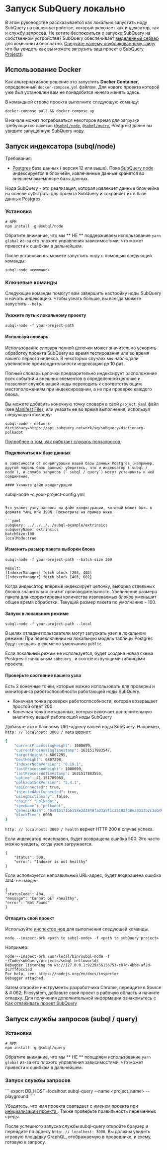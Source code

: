# Запуск SubQuery локально

В этом руководстве рассказывается как локально запустить ноду SubQuery на вашем устройстве, который включает как индексатор, так и службу запросов. Не хотите беспокоиться о запуске SubQuery на собственном устройстве? SubQuery обеспечивает [выделенный сервер](https://explorer.subquery.network) для комьюнити бесплатно. [Следуйте нашему опубликованному гайду](../publish/publish.md) что бы увидеть как вы можете загрузить ваш проект в [SubQuery Projects](https://project.subquery.network).

## Использование Docker

Как альтернативное решение это запустить <strong>Docker Container</strong>, определенный `docker-compose.yml` файлом. Для нового проекта которой уже был установлен вам не понадобится ничего менять здесь.

В командной строке проекта выполните следующую команду:

```shell
docker-compose pull && docker-compose up
```

В начале может потребоваться некоторое время для загрузки требующихся пакетов ([`@subql/node`](https://www.npmjs.com/package/@subql/node), [`@subql/query`](https://www.npmjs.com/package/@subql/query), Postgres) далее вы увидите запущенную SubQuery ноду.

## Запуск индексатора (subql/node)

Требования:

- [Postgres](https://www.postgresql.org/) база данных ( версия 12 или выше). Пока [SubQuery node](#start-a-local-subquery-node) индексируется в блокчейн, извлеченные данные хранятся во внешнем экземпляре базы данных.

Нода SubQuery - это реализация, которая извлекает данные блокчейна на основе субстрата для проекта SubQuery и сохраняет их в базе данных Postgres.

### Установка

```shell
# NPM
npm install -g @subql/node
```

Обратите внимание, что мы ** НЕ ** поддерживаем использование ` yarn global ` из-за его плохого управления зависимостями, что может привести к ошибкам в дальнейшем.

После установки вы можете запустить ноду с помощью следующей команды:

```shell
subql-node <command>
```

### Ключевые команды

Следующие команды помогут вам завершить настройку ноды SubQuery и начать индексацию. Чтобы узнать больше, вы всегда можете запустить ` --help `.

#### Укажите путь к локальному проекту

```
subql-node -f your-project-path
```

#### Используй словарь

Использование словаря полной цепочки может значительно ускорить обработку проекта SubQuery во время тестирования или во время вашего первого индекса. В некоторых случаях мы наблюдали увеличение производительности индексации до 10 раз.

Полный словарь цепочки предварительно индексирует расположение всех событий и внешних элементов в определенной цепочке и позволяет службе вашей ноды переходить к соответствующим местоположениям при индексировании, а не при проверке каждого блока.

Вы можете добавить конечную точку словаря в свой `project.yaml` файл (see [Manifest File](../create/manifest.md)), или указать ее во время выполнения, используя следующую команду:

```
subql-node --network-dictionary=https://api.subquery.network/sq/subquery/dictionary-polkadot
```

[ Подробнее о том, как работает словарь подзапросов ](../tutorials_examples/dictionary.md).

#### Подключиться к базе данных

```
в зависимости от конфигурации вашей базы данных Postgres (например, другой пароль базы данных) убедитесь, что и индексатор (`subql / node`), и служба запросов (` subql / query`) могут установить к ней соединение.

#### Укажите файл конфигурации

```
subql-node -c your-project-config.yml
```

Это укажет узлу запроса на файл конфигурации, который может быть в формате YAML или JSON. Посмотрите на пример ниже.

```yaml
subquery: ../../../../subql-example/extrinsics
subqueryName: extrinsics
batchSize:100
localMode:true
```

#### Изменить размер пакета выборки блока

```
subql-node -f your-project-path --batch-size 200

Result:
[IndexerManager] fetch block [203, 402]
[IndexerManager] fetch block [403, 602]
```

Когда индексатор впервые индексирует цепочку, выборка отдельных блоков значительно снизит производительность. Увеличение размера пакета для корректировки количества извлекаемых блоков уменьшит общее время обработки. Текущий размер пакета по умолчанию - 100.

#### Запуск в локальном режиме

```
subql-node -f your-project-path --local
```

В целях отладки пользователи могут запускать узел в локальном режиме. При переключении на локальную модель таблицы Postgres будут созданы в схеме по умолчанию ` public `.

Если локальный режим не используется, будет создана новая схема Postgres с начальным ` subquery_ ` и соответствующими таблицами проекта.


#### Проверьте состояние вашего узла

Есть 2 конечные точки, которые можно использовать для проверки и мониторинга работоспособности работающей ноды SubQuery.

- Конечная точка проверки работоспособности, которая возвращает простой ответ 200
- Конечная точка метаданных, которая включает дополнительную аналитику вашей работающей ноды SubQuery

Добавьте это к базовому URL-адресу вашей ноды SubQuery. Например, ` http: // localhost: 3000 / meta ` вернет:

```bash
{
    "currentProcessingHeight": 1000699,
    "currentProcessingTimestamp": 1631517883547,
    "targetHeight": 6807295,
    "bestHeight": 6807298,
    "indexerNodeVersion": "0.19.1",
    "lastProcessedHeight": 1000699,
    "lastProcessedTimestamp": 1631517883555,
    "uptime": 41.151789063,
    "polkadotSdkVersion": "5.4.1",
    "apiConnected": true,
    "injectedApiConnected": true,
    "usingDictionary": false,
    "chain": "Polkadot",
    "specName": "polkadot",
    "genesisHash": "0x91b171bb158e2d3848fa23a9f1c25182fb8e20313b2c1eb49219da7a70ce90c3",
    "blockTime": 6000
}
```

` http: // localhost: 3000 / health ` вернет HTTP 200 в случае успеха.

Если индексатор неисправен, будет возвращена ошибка 500. Это часто можно увидеть, когда узел загружается.

```shell
{
    "status": 500,
    "error": "Indexer is not healthy"
}
```

Если используется неправильный URL-адрес, будет возвращена ошибка 404: не найден.

```shell
{
"statusCode": 404,
"message": "Cannot GET /healthy",
"error": "Not Found"
}
```

#### Отладить свой проект

Используйте [ инспектор нод ](https://nodejs.org/en/docs/guides/debugging-getting-started/) для выполнения следующей команды.

```shell
node --inspect-brk <path to subql-node> -f <path to subQuery project>
```

Например:
```shell
node --inspect-brk /usr/local/bin/subql-node -f ~/Code/subQuery/projects/subql-helloworld/
Debugger listening on ws://127.0.0.1:9229/56156753-c07d-4bbe-af2d-2c7ff4bcc5ad
For help, see: https://nodejs.org/en/docs/inspector
Debugger attached.
```
Затем откройте инструменты разработчика Chrome, перейдите в Source & # 062; Filesystem, добавьте свой проект в рабочую область и начните отладку. Для получения дополнительной информации ознакомьтесь с [ Как отлаживать проект SubQuery ](https://doc.subquery.network/tutorials_examples/debug-projects/)
## Запуск службы запросов (subql / query)

### Установка

```shell
# NPM
npm install -g @subql/query
```

Обратите внимание, что мы ** НЕ ** поощряем использование ` yarn global ` из-за его плохого управления зависимостями, что может привести к ошибкам в дальнейшем.

### Запуск службы запросов
``` export DB_HOST=localhost subql-query --name <project_name> --playground ````

Убедитесь, что имя проекта совпадает с именем проекта при [ инициализации проекта ](../quickstart/quickstart.md#initialise-the-starter-subquery-project). Также проверьте правильность переменных среды.

После успешного запуска службы subql-query откройте браузер и перейдите по адресу ` http: // localhost: 3000 `. Вы должны увидеть игровую площадку GraphQL, отображаемую в проводнике, и схему, готовую к запросу.
